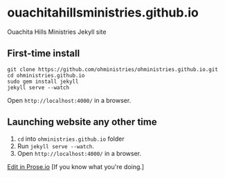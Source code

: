 # ouachitahillsministries.github.io

Ouachita Hills Ministries Jekyll site

## First-time install

```
git clone https://github.com/ohministries/ohministries.github.io.git
cd ohministries.github.io
sudo gem install jekyll
jekyll serve --watch
```

Open `http://localhost:4000/` in a browser.

## Launching website any other time

1. `cd` into `ohministries.github.io` folder
2. Run `jekyll serve --watch`.
3. Open `http://localhost:4000/` in a browser.

[Edit in Prose.io](http://prose.io/#OuachitaHillsMinistries/ouachitahillsministries.github.io/) [If you know what you're doing.]
